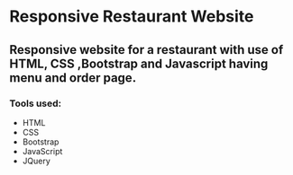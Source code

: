 # Responsive Restaurant Website

## Responsive website for a restaurant with use of HTML, CSS ,Bootstrap and Javascript having menu and order page.

### Tools used:

* HTML
* CSS
* Bootstrap
* JavaScript
* JQuery
